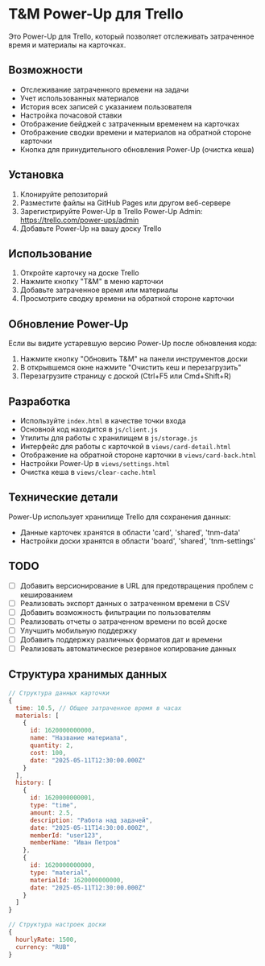 # T&M Power-Up для Trello

Это Power-Up для Trello, который позволяет отслеживать затраченное время и материалы на карточках.

## Возможности

- Отслеживание затраченного времени на задачи
- Учет использованных материалов
- История всех записей с указанием пользователя
- Настройка почасовой ставки
- Отображение бейджей с затраченным временем на карточках
- Отображение сводки времени и материалов на обратной стороне карточки
- Кнопка для принудительного обновления Power-Up (очистка кеша)

## Установка

1. Клонируйте репозиторий
2. Разместите файлы на GitHub Pages или другом веб-сервере
3. Зарегистрируйте Power-Up в Trello Power-Up Admin: https://trello.com/power-ups/admin
4. Добавьте Power-Up на вашу доску Trello

## Использование

1. Откройте карточку на доске Trello
2. Нажмите кнопку "T&M" в меню карточки
3. Добавьте затраченное время или материалы
4. Просмотрите сводку времени на обратной стороне карточки

## Обновление Power-Up

Если вы видите устаревшую версию Power-Up после обновления кода:

1. Нажмите кнопку "Обновить T&M" на панели инструментов доски
2. В открывшемся окне нажмите "Очистить кеш и перезагрузить"
3. Перезагрузите страницу с доской (Ctrl+F5 или Cmd+Shift+R)

## Разработка

- Используйте `index.html` в качестве точки входа
- Основной код находится в `js/client.js`
- Утилиты для работы с хранилищем в `js/storage.js`
- Интерфейс для работы с карточкой в `views/card-detail.html`
- Отображение на обратной стороне карточки в `views/card-back.html`
- Настройки Power-Up в `views/settings.html`
- Очистка кеша в `views/clear-cache.html`

## Технические детали

Power-Up использует хранилище Trello для сохранения данных:
- Данные карточек хранятся в области 'card', 'shared', 'tnm-data'
- Настройки доски хранятся в области 'board', 'shared', 'tnm-settings'

## TODO

- [ ] Добавить версионирование в URL для предотвращения проблем с кешированием
- [ ] Реализовать экспорт данных о затраченном времени в CSV
- [ ] Добавить возможность фильтрации по пользователям
- [ ] Реализовать отчеты о затраченном времени по всей доске
- [ ] Улучшить мобильную поддержку
- [ ] Добавить поддержку различных форматов дат и времени
- [ ] Реализовать автоматическое резервное копирование данных

## Структура хранимых данных

```javascript
// Структура данных карточки
{
  time: 10.5, // Общее затраченное время в часах
  materials: [
    {
      id: 1620000000000,
      name: "Название материала",
      quantity: 2,
      cost: 100,
      date: "2025-05-11T12:30:00.000Z"
    }
  ],
  history: [
    {
      id: 1620000000001,
      type: "time",
      amount: 2.5,
      description: "Работа над задачей",
      date: "2025-05-11T14:30:00.000Z",
      memberId: "user123",
      memberName: "Иван Петров"
    },
    {
      id: 1620000000000,
      type: "material",
      materialId: 1620000000000,
      date: "2025-05-11T12:30:00.000Z"
    }
  ]
}

// Структура настроек доски
{
  hourlyRate: 1500,
  currency: "RUB"
}